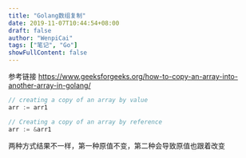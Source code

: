```yaml
---
title: "Golang数组复制"
date: 2019-11-07T10:44:54+08:00
draft: false
author: "WenpiCai"
tags: ["笔记", "Go"]
showFullContent: false
---
```


参考链接 https://www.geeksforgeeks.org/how-to-copy-an-array-into-another-array-in-golang/

```go
// creating a copy of an array by value
arr := arr1

// Creating a copy of an array by reference
arr := &arr1
```

两种方式结果不一样，第一种原值不变，第二种会导致原值也跟着改变